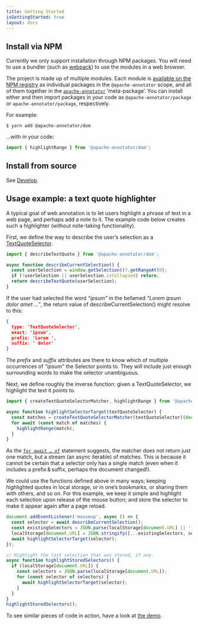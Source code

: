```yaml
---
title: Getting Started
isGettingStarted: true
layout: docs
---
```


## Install via NPM

Currently we only support installation through NPM packages. You will need to use a bundler (such as [webpack](https://webpack.js.org/)) to use the modules in a web browser.

The project is made up of multiple modules. Each module is [available on the NPM registry](https://www.npmjs.com/org/apache-annotator) as individual packages in the `@apache-annotator` scope, and all of them together in the [`apache-annotator`](https://www.npmjs.com/package/apache-annotator) ‘meta-package’. You can install either and then import packages in your code as `@apache-annotator/package` or `apache-annotator/package`, respectively.

For example:

``` shell
$ yarn add @apache-annotator/dom
```

…with in your code:

``` js
import { highlightRange } from '@apache-annotator/dom';
```


## Install from source

See [Develop](/docs/develop/).


## Usage example: a text quote highlighter

A typical goal of web annotation is to let users highlight a phrase of text in a web page, and perhaps add a note to it. The example code below creates such a highlighter (without note-taking functionality).

First, we define the way to describe the user’s selection as a [TextQuoteSelector](https://www.w3.org/TR/2017/REC-annotation-model-20170223/#text-quote-selector).

``` js
import { describeTextQuote } from '@apache-annotator/dom';

async function describeCurrentSelection() {
  const userSelection = window.getSelection()?.getRangeAt(0);
  if (!userSelection || userSelection.isCollapsed) return;
  return describeTextQuote(userSelection);
}
```

If the user had selected the word *“ipsum”* in the befamed *“Lorem ipsum dolor amet …”*, the return value of describeCurrentSelection() might resolve to this:

``` json
{
  type: 'TextQuoteSelector',
  exact: 'ipsum',
  prefix: 'Lorem ',
  suffix: ' dolor'
}
```

The *prefix* and *suffix* attributes are there to know which of multiple occurrences of *“ipsum”* the Selector points to. They will include just enough surrounding words to make the selector unambiguous.

Next, we define roughly the inverse function: given a TextQuoteSelector, we highlight the text it points to.

``` js
import { createTextQuoteSelectorMatcher, highlightRange } from '@apache-annotator/dom';

async function highlightSelectorTarget(textQuoteSelector) {
  const matches = createTextQuoteSelectorMatcher(textQuoteSelector)(document.body);
  for await (const match of matches) {
    highlightRange(match);
  }
}
```

As the [`for await … of`](https://developer.mozilla.org/en-US/docs/Web/JavaScript/Reference/Statements/for-await...of) statement suggests, the matcher does not return just one match, but a stream (an async iterable) of matches. This is because it cannot be certain that a selector only has a single match (even when it includes a prefix & suffix, perhaps the document changed!).

We could use the functions defined above in many ways; keeping highlighted quotes in local storage, or in one’s bookmarks, or sharing them with others, and so on. For this example, we keep it simple and highlight each selection upon release of the mouse button; and store the selector to make it appear again after a page reload.

``` js
document.addEventListener('mouseup', async () => {
  const selector = await describeCurrentSelection();
  const existingSelectors = JSON.parse(localStorage[document.URL] || '[]');
  localStorage[document.URL] = JSON.stringify([...existingSelectors, selector]);
  await highlightSelectorTarget(selector);
});

// Highlight the last selection that was stored, if any.
async function highlightStoredSelectors() {
  if (localStorage[document.URL]) {
    const selectors = JSON.parse(localStorage[document.URL]);
    for (const selector of selectors) {
      await highlightSelectorTarget(selector);
    }
  }
}
highlightStoredSelectors();
```

To see similar pieces of code in action, have a look at [the demo](/demo/).
